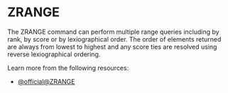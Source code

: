 # ZRANGE

The ZRANGE command can perform multiple range queries including by rank, by score or by lexiographical order. The order of elements returned are always from lowest to highest and any score ties are resolved using reverse lexiographical ordering.

Learn more from the following resources:

- [@official@ZRANGE](https://redis.io/docs/latest/commands/zrange/)
